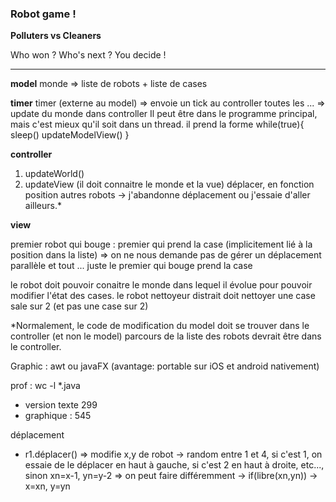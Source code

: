 ### Robot game !

__Polluters vs Cleaners__

Who won ? Who's next ? You decide !

-------------------------------------------------------------------------------------

__model__
monde => liste de robots + liste de cases

__timer__
timer (externe au model) => envoie un tick au controller toutes les ... => update du monde dans controller
Il peut être dans le programme principal, mais c'est mieux qu'il soit dans un thread.
il prend la forme while(true){
  sleep()
  updateModelView()
}

__controller__
1) updateWorld()
2) updateView
(il doit connaitre le monde et la vue)
déplacer, en fonction position autres robots -> j'abandonne déplacement ou j'essaie d'aller ailleurs.*

__view__


premier robot qui bouge : premier qui prend la case (implicitement lié à la position dans la liste)
=> on ne nous demande pas de gérer un déplacement parallèle et tout ... juste le premier qui bouge prend la case

le robot doit pouvoir conaitre le monde dans lequel il évolue pour pouvoir modifier l'état des cases.
le robot nettoyeur distrait doit nettoyer une case sale sur 2 (et pas une case sur 2)

*Normalement, le code de modification du model doit se trouver dans le controller (et non le model)
parcours de la liste des robots devrait être dans le controller.

Graphic :
awt ou javaFX (avantage: portable sur iOS et android nativement)

prof :
wc -l *.java
- version texte 299
- graphique : 545

déplacement
- r1.déplacer() => modifie x,y de robot
  -> random entre 1 et 4, si c'est 1, on essaie de le déplacer en haut à gauche, si c'est 2 en haut à droite, etc..., sinon xn=x-1, yn=y-2  => on peut faire différemment
  -> if(libre(xn,yn)) -> x=xn, y=yn

